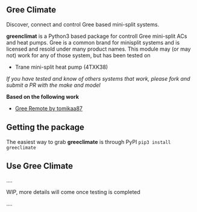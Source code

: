 
## Gree Climate
Discover, connect and control Gree based mini-split systems.

__greenclimat__ is a Python3 based package for controll Gree mini-split ACs and heat pumps. Gree is a common brand for minisplit systems and is licensed and resold under many product names. This module may (or may not) work for any of those system, but has been tested on

- Trane mini-split heat pump (4TXK38)

_If you have tested and know of others systems that work, please fork and submit a PR with the make and model_

__Based on the following work__
- [Gree Remote by tomikaa87](https://github.com/tomikaa87/gree-remote)

## Getting the package
The easiest way to grab __greeclimate__ is through PyPI
`pip3 install greeclimate`

## Use Gree Climate

....

WIP, more details will come once testing is completed

....